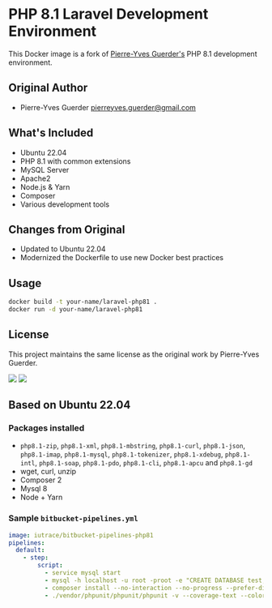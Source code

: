 # PHP 8.1 Laravel Development Environment

This Docker image is a fork of [Pierre-Yves Guerder's](https://github.com/pierreyves-guerder) PHP 8.1 development environment.

## Original Author
- Pierre-Yves Guerder <pierreyves.guerder@gmail.com>

## What's Included
- Ubuntu 22.04
- PHP 8.1 with common extensions
- MySQL Server
- Apache2
- Node.js & Yarn
- Composer
- Various development tools

## Changes from Original
- Updated to Ubuntu 22.04
- Modernized the Dockerfile to use new Docker best practices

## Usage
```bash
docker build -t your-name/laravel-php81 .
docker run -d your-name/laravel-php81
```

## License
This project maintains the same license as the original work by Pierre-Yves Guerder.

[![](https://images.microbadger.com/badges/version/pyguerder/bitbucket-pipelines-php81.svg)](https://microbadger.com/images/pyguerder/bitbucket-pipelines-php81 "Get your own version badge on microbadger.com") [![](https://images.microbadger.com/badges/image/pyguerder/bitbucket-pipelines-php81.svg)](https://microbadger.com/images/pyguerder/bitbucket-pipelines-php81 "Get your own image badge on microbadger.com")

## Based on Ubuntu 22.04

### Packages installed

- `php8.1-zip`, `php8.1-xml`, `php8.1-mbstring`, `php8.1-curl`, `php8.1-json`, `php8.1-imap`, `php8.1-mysql`, `php8.1-tokenizer`, `php8.1-xdebug`, `php8.1-intl`, `php8.1-soap`, `php8.1-pdo`, `php8.1-cli`, `php8.1-apcu` and `php8.1-gd`
- wget, curl, unzip
- Composer 2
- Mysql 8
- Node + Yarn

### Sample `bitbucket-pipelines.yml`

```YAML
image: iutrace/bitbucket-pipelines-php81
pipelines:
  default:
    - step:
        script:
          - service mysql start
          - mysql -h localhost -u root -proot -e "CREATE DATABASE test;"
          - composer install --no-interaction --no-progress --prefer-dist
          - ./vendor/phpunit/phpunit/phpunit -v --coverage-text --colors=never --stderr
```
